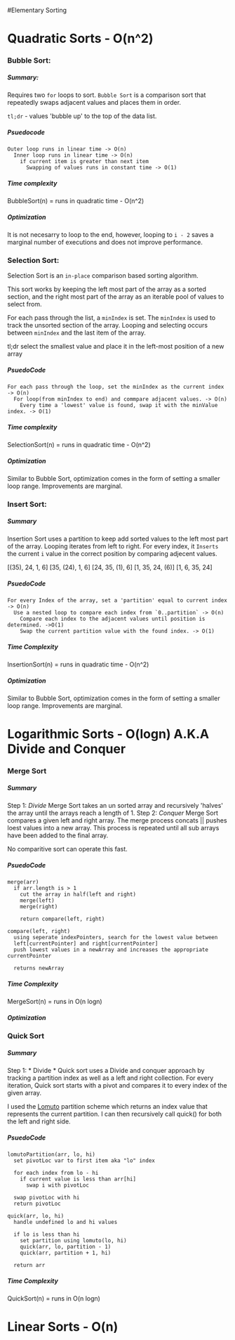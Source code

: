 #Elementary Sorting

Quadratic Sorts - O(n^2)
===

### Bubble Sort:
##### Summary:
Requires two `for` loops to sort. `Bubble Sort` is a comparison sort
that repeatedly swaps adjacent values and places them in order.

`tl;dr` - values 'bubble up' to the top of the data list.

##### Psuedocode

```
Outer loop runs in linear time -> O(n)
  Inner loop runs in linear time -> O(n)
    if current item is greater than next item
      Swapping of values runs in constant time -> O(1)

```

##### Time complexity
BubbleSort(n) = runs in quadratic time - O(n^2)

##### Optimization
It is not necesarry to loop to the end, however, looping to `i - 2` saves a
marginal number of executions and does not improve performance.



### Selection Sort:
Selection Sort is an `in-place` comparison based sorting algorithm.

This sort works by keeping the left most part of the array as a sorted section,
and the right most part of the array as an iterable pool of values to select from.

For each pass through the list, a `minIndex` is set. The `minIndex` is used to
track the unsorted section of the array. Looping and selecting occurs between
`minIndex` and the last item of the array.

tl;dr select the smallest value and place it in the left-most position of a new array

##### PsuedoCode
```
For each pass through the loop, set the minIndex as the current index -> O(n)
  For loop(from minIndex to end) and commpare adjacent values. -> O(n)
    Every time a 'lowest' value is found, swap it with the minValue index. -> O(1)
```

##### Time complexity
SelectionSort(n) = runs in quadratic time - O(n^2)

##### Optimization
Similar to Bubble Sort, optimization comes in the form of setting a smaller loop
range. Improvements are marginal.

### Insert Sort:
##### Summary
Insertion Sort uses a partition to keep add sorted values to the left most part of the array.
Looping iterates from left to right. For every index, it `Inserts` the current `i`
value in the correct position by comparing adjecent values.

[(35), 24, 1, 6]
[35, (24), 1, 6]
[24, 35, (1), 6]
[1, 35, 24, (6)]
[1, 6, 35, 24]


##### PsuedoCode
```
For every Index of the array, set a 'partition' equal to current index -> O(n)
  Use a nested loop to compare each index from `0..partition` -> O(n)
    Compare each index to the adjacent values until position is determined. ->O(1)
    Swap the current partition value with the found index. -> O(1)
```

##### Time Complexity
InsertionSort(n) = runs in quadratic time - O(n^2)

##### Optimization
Similar to Bubble Sort, optimization comes in the form of setting a smaller loop
range. Improvements are marginal.


Logarithmic Sorts - O(logn) A.K.A Divide and Conquer
===

### Merge Sort
##### Summary
Step 1: *Divide* Merge Sort takes an un sorted array and recursively 'halves' the array until the
arrays reach a length of 1.
Step 2: *Conquer* Merge Sort compares a given left and right array. The merge process
concats || pushes loest values into a new array. This process is repeated until 
all sub arrays have been added to the final array.

No comparitive sort can operate this fast.

##### PsuedoCode
```
merge(arr)
  if arr.length is > 1
    cut the array in half(left and right)
    merge(left)
    merge(right)

    return compare(left, right)

compare(left, right)
  using seperate indexPointers, search for the lowest value between
  left[currentPointer] and right[currentPointer]
  push lowest values in a newArray and increases the appropriate currentPointer

  returns newArray
```

##### Time Complexity
MergeSort(n) = runs in O(n logn)

##### Optimization


### Quick Sort
##### Summary
Step 1: * Divide * Quick sort uses a Divide and conquer approach by tracking a
partition index as well as a left and right collection. For every iteration,
Quick sort starts with a pivot and compares it to every index of the given array.

I used the [Lomuto](http://www.geeksforgeeks.org/hoares-vs-lomuto-partition-scheme-quicksort/)
partition scheme which returns an index value that represents the current partition.
I can then recursively call quick() for both the left and right side.

##### PsuedoCode
```
lomutoPartition(arr, lo, hi)
  set pivotLoc var to first item aka "lo" index

  for each index from lo - hi
    if current value is less than arr[hi]
      swap i with pivotLoc

  swap pivotLoc with hi
  return pivotLoc

quick(arr, lo, hi)
  handle undefined lo and hi values

  if lo is less than hi
    set partition using lomuto(lo, hi)
    quick(arr, lo, partition - 1)
    quick(arr, partition + 1, hi)

  return arr
```

##### Time Complexity
QuickSort(n) = runs in O(n logn)

Linear Sorts - O(n)
===





